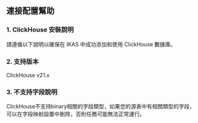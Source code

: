 ## **連接配置幫助**

### **1. ClickHouse 安裝說明**

請遵循以下說明以確保在 IKAS 中成功添加和使用 ClickHouse 數據庫。

### **2. 支持版本**
ClickHouse v21.x

### **3. 不支持字段說明**
ClickHouse不支持binary相關的字段類型，如果您的源表中有相關類型的字段，可以在字段映射設置中刪除，否則任務可能無法正常運行。

